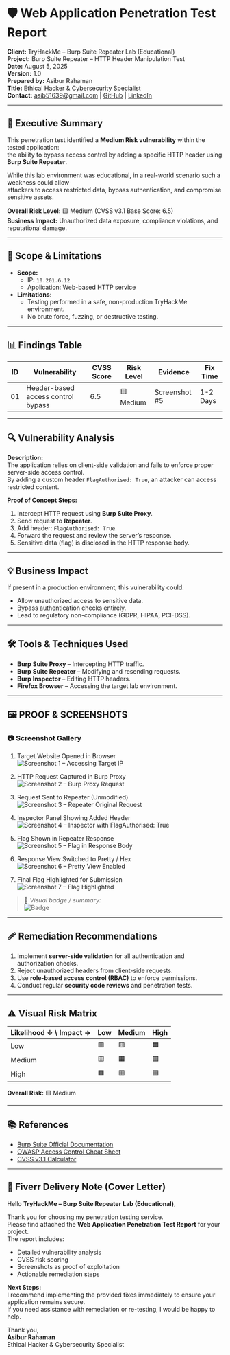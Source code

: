 # 🛡 Web Application Penetration Test Report  
**Client:** TryHackMe – Burp Suite Repeater Lab (Educational)  
**Project:** Burp Suite Repeater – HTTP Header Manipulation Test  
**Date:** August 5, 2025  
**Version:** 1.0  
**Prepared by:** Asibur Rahaman  
**Title:** Ethical Hacker & Cybersecurity Specialist  
**Contact:** asib51639@gmail.com | [GitHub](https://github.com/Asibur-syber) | [LinkedIn](https://linkedin.com/feed)  

---

## 📌 Executive Summary
This penetration test identified a **Medium Risk vulnerability** within the tested application:  
the ability to bypass access control by adding a specific HTTP header using **Burp Suite Repeater**.  

While this lab environment was educational, in a real-world scenario such a weakness could allow  
attackers to access restricted data, bypass authentication, and compromise sensitive assets.  

**Overall Risk Level:** 🟨 Medium (CVSS v3.1 Base Score: 6.5)  
**Business Impact:** Unauthorized data exposure, compliance violations, and reputational damage.

---

## 📜 Scope & Limitations
- **Scope:**  
  - IP: `10.201.6.12`  
  - Application: Web-based HTTP service  
- **Limitations:**  
  - Testing performed in a safe, non-production TryHackMe environment.  
  - No brute force, fuzzing, or destructive testing.

---

## 📊 Findings Table

| ID  | Vulnerability                          | CVSS Score | Risk Level | Evidence       | Fix Time |
|-----|----------------------------------------|------------|-----------|----------------|----------|
| 01  | Header-based access control bypass     | 6.5        | 🟨 Medium | Screenshot #5  | 1-2 Days |

---

## 🔍 Vulnerability Analysis

**Description:**  
The application relies on client-side validation and fails to enforce proper server-side access control.  
By adding a custom header `FlagAuthorised: True`, an attacker can access restricted content.  

**Proof of Concept Steps:**  
1. Intercept HTTP request using **Burp Suite Proxy**.  
2. Send request to **Repeater**.  
3. Add header: `FlagAuthorised: True`.  
4. Forward the request and review the server’s response.  
5. Sensitive data (flag) is disclosed in the HTTP response body.

---

## 💡 Business Impact
If present in a production environment, this vulnerability could:
- Allow unauthorized access to sensitive data.
- Bypass authentication checks entirely.
- Lead to regulatory non-compliance (GDPR, HIPAA, PCI-DSS).

---

## 🛠 Tools & Techniques Used
- **Burp Suite Proxy** – Intercepting HTTP traffic.  
- **Burp Suite Repeater** – Modifying and resending requests.  
- **Burp Inspector** – Editing HTTP headers.  
- **Firefox Browser** – Accessing the target lab environment.

---

## 🖼 PROOF & SCREENSHOTS

### 📷 Screenshot Gallery

1. Target Website Opened in Browser  
   ![Screenshot 1 – Accessing Target IP](https://i.imgur.com/rHzDLar.jpeg)

2. HTTP Request Captured in Burp Proxy  
   ![Screenshot 2 – Burp Proxy Request](https://i.imgur.com/Lf37GO4.jpeg)

3. Request Sent to Repeater (Unmodified)  
   ![Screenshot 3 – Repeater Original Request](https://i.imgur.com/2ruMhe7.jpeg)

4. Inspector Panel Showing Added Header  
   ![Screenshot 4 – Inspector with FlagAuthorised: True](https://i.imgur.com/6sWlTR8.jpeg)

5. Flag Shown in Repeater Response  
   ![Screenshot 5 – Flag in Response Body](https://i.imgur.com/tP244C7.jpeg)

6. Response View Switched to Pretty / Hex  
   ![Screenshot 6 – Pretty View Enabled](https://i.imgur.com/RvwwEeo.jpeg)

7. Final Flag Highlighted for Submission  
   ![Screenshot 7 – Flag Highlighted](https://i.imgur.com/Ktafuyj.jpeg)

> 🎨 *Visual badge / summary:*  
> ![Badge](https://i.imgur.com/UMZ0HRD.jpeg)

---

## 🩹 Remediation Recommendations
1. Implement **server-side validation** for all authentication and authorization checks.  
2. Reject unauthorized headers from client-side requests.  
3. Use **role-based access control (RBAC)** to enforce permissions.  
4. Conduct regular **security code reviews** and penetration tests.

---

## ⚠ Visual Risk Matrix

| Likelihood ↓ \ Impact → | Low  | Medium | High  |
|--------------------------|------|--------|-------|
| Low                      | 🟩   | 🟨     | 🟧    |
| Medium                   | 🟨   | 🟧     | 🟥    |
| High                     | 🟧   | 🟥     | 🟥    |

**Overall Risk:** 🟨 Medium

---

## 📚 References
- [Burp Suite Official Documentation](https://portswigger.net)  
- [OWASP Access Control Cheat Sheet](https://owasp.org)  
- [CVSS v3.1 Calculator](https://www.first.org/cvss/calculator/3.1)  

---

## 📑 Fiverr Delivery Note (Cover Letter)

Hello **TryHackMe – Burp Suite Repeater Lab (Educational)**,

Thank you for choosing my penetration testing service.  
Please find attached the **Web Application Penetration Test Report** for your project.  
The report includes:

- Detailed vulnerability analysis  
- CVSS risk scoring  
- Screenshots as proof of exploitation  
- Actionable remediation steps  

**Next Steps:**  
I recommend implementing the provided fixes immediately to ensure your application remains secure.  
If you need assistance with remediation or re-testing, I would be happy to help.

Thank you,  
**Asibur Rahaman**  
Ethical Hacker & Cybersecurity Specialist
